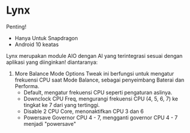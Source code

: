 # Lynx

Penting!
- Hanya Untuk Snapdragon
- Android 10 keatas

Lynx merupakan module AIO dengan AI yang terintegrasi sesuai dengan aplikasi yang diinginkan! diantaranya:
1. More Balance Mode Options
   Tweak ini berfungsi untuk mengatur frekuensi CPU saat Mode Balance, sebagai penyeimbang Baterai dan Performa.
   - Default,
     mengatur frekuensi CPU seperti pengaturan aslinya.
   - Downclock CPU Freq,
     mengurangi frekuensi CPU (4, 5, 6, 7) ke tingkat ke 7 dari yang tertinggi.
   - Disable 2 CPU Core,
     menonaktifkan CPU 3 dan 6
   - Powersave Governor CPU 4 - 7,
     mengganti governor CPU 4 - 7 menjadi "powersave"
